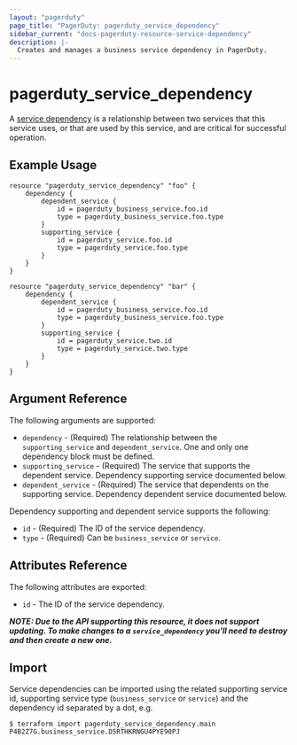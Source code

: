 ```yaml
---
layout: "pagerduty"
page_title: "PagerDuty: pagerduty_service_dependency"
sidebar_current: "docs-pagerduty-resource-service-dependency"
description: |-
  Creates and manages a business service dependency in PagerDuty.
---
```


# pagerduty\_service\_dependency

A [service dependency](https://developer.pagerduty.com/api-reference/b3A6Mjc0ODE5Mg-associate-service-dependencies) is a relationship between two services that this service uses, or that are used by this service, and are critical for successful operation.


## Example Usage

```hcl
resource "pagerduty_service_dependency" "foo" {
	dependency {
		dependent_service {
			id = pagerduty_business_service.foo.id
			type = pagerduty_business_service.foo.type
		}
		supporting_service {
			id = pagerduty_service.foo.id
			type = pagerduty_service.foo.type
		}
	}
}

resource "pagerduty_service_dependency" "bar" {
	dependency {
		dependent_service {
			id = pagerduty_business_service.foo.id
			type = pagerduty_business_service.foo.type
		}
		supporting_service {
			id = pagerduty_service.two.id
			type = pagerduty_service.two.type
		}
	}
}
```

## Argument Reference

The following arguments are supported:

  * `dependency` - (Required) The relationship between the `supporting_service` and `dependent_service`. One and only one dependency block must be defined.
  * `supporting_service` - (Required) The service that supports the dependent service. Dependency supporting service documented below.
  * `dependent_service` - (Required) The service that dependents on the supporting service. Dependency dependent service documented below.

Dependency supporting and dependent service supports the following:

* `id` - (Required) The ID of the service dependency.
* `type` - (Required) Can be `business_service` or `service`.

## Attributes Reference

The following attributes are exported:

  * `id` - The ID of the service dependency.

***NOTE: Due to the API supporting this resource, it does not support updating. To make changes to a `service_dependency` you'll need to destroy and then create a new one.***

## Import

Service dependencies can be imported using the related supporting service id, supporting service type (`business_service` or `service`) and the dependency id separated by a dot, e.g.

```
$ terraform import pagerduty_service_dependency.main P4B2Z7G.business_service.D5RTHKRNGU4PYE90PJ
```
